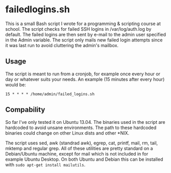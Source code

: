 # failedlogins.sh #
This is a small Bash script I wrote for a programming & scripting course at
school. The script checks for failed SSH logins in /var/log/auth.log by default.
The failed logins are then sent by e-mail to the admin user specified in the
Admin variable.
The script only mails new failed login attempts since it was last run to avoid 
cluttering the admin's mailbox.

## Usage ##
The script is meant to run from a cronjob, for example once every hour or day
or whatever suits your needs. An example (15 minutes after every hour) would be:
```
15 * * * * /home/admin/failed_logins.sh
```

## Compability ##
So far I've only tested it on Ubuntu 13.04. The binaries used in the script are
hardcoded to avoid unsane environments. The path to these hardcoded binaries
could change on other Linux dists and other *NIX.

The script uses sed, awk (standrad awk), egrep, cat, printf, mail, rm, tail,
mktemp and regular grep. All of these utilities are pretty standard on a 
Debian/Ubuntu machine, except for mail which is not included in for example 
Ubuntu Desktop. On both Ubuntu and Debian this can be installed with 
`sudo apt-get install mailutils`.


